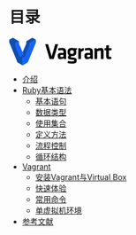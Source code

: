 # 目录

 <svg xmlns="http://www.w3.org/2000/svg" viewbox="0 0 223 60" class="logo" height="50">
  <path class="text" fill="#000000" d="M99.88 14.1h6.29l-9.56 32h-8.93l-9.56-32h6.29l7.73 26.66 7.74-26.66zm23.78 32h-4.8l-.43-1.59c-2.083 1.355-4.515 2.074-7 2.07-4.28 0-6.1-2.93-6.1-7 0-4.76 2.07-6.58 6.82-6.58h5.62v-2.42c0-2.59-.72-3.51-4.47-3.51-2.182.023-4.356.264-6.49.72l-.72-4.47c2.606-.723 5.296-1.096 8-1.11 7.35 0 9.51 2.59 9.51 8.46l.06 15.43zm-5.86-8.84h-4.32c-1.92 0-2.45.53-2.45 2.31s.53 2.35 2.35 2.35c1.55-.022 3.07-.435 4.42-1.2v-3.46zm17.05 2.54c-.74.36-1.26 1.057-1.39 1.87 0 .62.38.91 1.3 1 2.59.29 4 .43 6.77.72 3.8.43 5 2.31 5 5.67 0 5-1.83 7-10.57 7-3.04.003-6.067-.4-9-1.2l.72-4.37c2.576.654 5.222.99 7.88 1 4.66 0 5.57-.34 5.57-1.87s-.43-1.68-2.21-1.87c-2.69-.29-3.8-.43-6.77-.77-3.31-.38-4.61-1.49-4.61-4.47.102-1.657 1.02-3.156 2.45-4-2.16-1.3-3.17-3.46-3.17-6.29V30c.1-4.85 2.64-7.78 9.42-7.78 1.348-.01 2.692.15 4 .48h7.21v2.93c-.82.24-1.78.48-2.59.72.558 1.135.84 2.386.82 3.65v2.21c0 4.76-2.88 7.64-9.42 7.64-.47.01-.94-.006-1.41-.05zm1.34-12.88c-2.88 0-3.89 1.06-3.89 3.27V32c0 2.31 1.15 3.17 3.89 3.17s3.94-.91 3.94-3.17v-1.81c.01-2.19-1-3.26-3.93-3.26l-.01-.01zm25.9.68c-2.148.973-4.217 2.11-6.19 3.4v15.1H150V22.7h5l.38 2.59c1.906-1.29 3.974-2.32 6.15-3.07l.56 5.38zm19.6 18.5h-4.8l-.43-1.59c-2.083 1.355-4.515 2.074-7 2.07-4.28 0-6.1-2.93-6.1-7 0-4.76 2.07-6.58 6.82-6.58h5.62v-2.42c0-2.59-.72-3.51-4.47-3.51-2.182.023-4.356.264-6.49.72l-.72-4.47c2.606-.723 5.296-1.096 8-1.11 7.35 0 9.51 2.59 9.51 8.46l.06 15.43zm-5.86-8.84h-4.32c-1.92 0-2.45.53-2.45 2.31s.53 2.35 2.35 2.35c1.55-.022 3.07-.435 4.42-1.2v-3.46zm23.3 8.84V29.76c0-1.25-.53-1.87-1.87-1.87-2.147.252-4.22.932-6.1 2V46.1h-5.86V22.7h4.47l.58 2c2.92-1.46 6.11-2.295 9.37-2.45 3.89 0 5.28 2.74 5.28 6.92v17l-5.87-.07zm23.11-.44c-1.653.578-3.39.886-5.14.91-4.28 0-6.44-2-6.44-6.2v-13h-3.51V22.7h3.51v-5.81l5.86-.82v6.63h6l-.38 4.66h-5.62v12.25c-.076.576.124 1.154.54 1.56.414.408.995.597 1.57.51.994-.03 1.98-.19 2.93-.48l.68 4.46z"></path>
  <path class="front" fill="#1563FF" d="M58.03 10.12V4.63L44.84 12.3v4.64L34.29 39.7l-5.28 3.64v16.67l11.31-6.52 17.71-43.37zM29.01 31.47L21.1 13V7.78l-.05-.02-7.86 4.54v4.64L23.74 40.7l5.27-2.61v-6.62z"></path>
  <path class="shadow" fill="#104EB2" d="M50.12.01L36.94 7.73h-.01V13l-7.92 18.47v6.17l-5.27 3.06-10.55-23.76v-4.65l7.92-4.55L7.91.01 0 4.63v5.66l17.81 43.25 11.2 6.47V43.76l5.28-3.06-.07-.04 10.62-23.72v-4.65l13.19-7.66"></path>
</svg>

* [介绍](README.md)
* [Ruby基本语法](docs/ruby/README.md)
  * [基本语句](docs/ruby/basic.md)
  * [数据类型](docs/ruby/data_type.md)
  * [使用集合](docs/ruby/using_coll.md)
  * [定义方法](docs/ruby/def_method.md)
  * [流程控制](docs/ruby/flow_control.md)
  * [循环结构](docs/ruby/loop.md)
* [Vagrant](docs/vagrant/README.md)
  * [安装Vagrant与Virtual Box](docs/vagrant/installing.md)
  * [快速体验](docs/vagrant/quickstart.md)
  * [常用命令](docs/vagrant/common_commands.md)
  * [单虚拟机环境](docs/vagrant/single_machine_environments.md)
* [参考文献](REFERENCE.md)